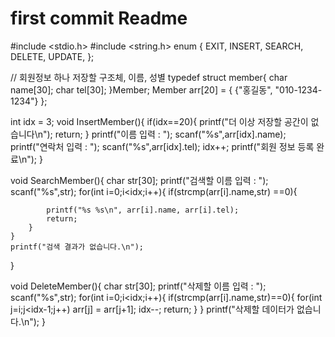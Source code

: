 # first commit Readme

#include <stdio.h>
#include <string.h>
enum {
    EXIT,
    INSERT,
    SEARCH,
    DELETE,
    UPDATE,
};

// 회원정보 하나 저장할 구조체, 이름, 성별
typedef struct member{
    char name[30];
    char tel[30];
}Member;
Member arr[20] = {
    {"홍길동", "010-1234-1234"}
};

int idx = 3;
void InsertMember(){
    if(idx==20){
        printf("더 이상 저장할 공간이 없습니다\n");
        return;
    }
    printf("이름 입력 : ");
    scanf("%s",arr[idx].name);
    printf("연락처 입력 : ");
    scanf("%s",arr[idx].tel);
    idx++;
    printf("회원 정보 등록 완료\n");
}



void SearchMember(){
    char str[30];
    printf("검색할 이름 입력 : ");
    scanf("%s",str);
    for(int i=0;i<idx;i++){
        if(strcmp(arr[i].name,str) ==0){

            printf("%s %s\n", arr[i].name, arr[i].tel);
            return;
        }
    }
    printf("검색 결과가 없습니다.\n");
}

void DeleteMember(){
char str[30];
printf("삭제할 이름 입력 : ");
scanf("%s",str);
for(int i=0;i<idx;i++){
    if(strcmp(arr[i].name,str)==0){
        for(int j=i;j<idx-1;j++)
            arr[j] = arr[j+1];
        idx--;
        return;
    }
}
    printf("삭제할 데이터가 없습니다.\n");
}

